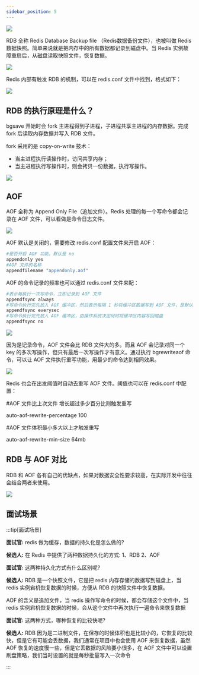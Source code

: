```yaml
---
sidebar_position: 5
---
```


![](./image/image_8f34a362-d88e-49df-9bf7-6b3bca753719.png)


RDB 全称 Redis Database Backup file （Redis数据备份文件），也被叫做 Redis 数据快照。简单来说就是把内存中的所有数据都记录到磁盘中。当 Redis 实例故障重启后，从磁盘读取快照文件，恢复数据。

![](./image/image_e7566797-af5b-4fb8-bdb0-040a25d9d11c.png)

Redis 内部有触发 RDB 的机制，可以在 redis.conf 文件中找到，格式如下：

![](./image/image_bcacf6cc-72bc-4ed3-ae81-375b36de171b.png)

## RDB 的执行原理是什么？
bgsave 开始时会 fork 主进程得到子进程，子进程共享主进程的内存数据。完成 fork 后读取内存数据并写入 RDB 文件。

fork 采用的是 copy-on-write 技术：

+ 当主进程执行读操作时，访问共享内存；
+ 当主进程执行写操作时，则会拷贝一份数据，执行写操作。

![](./image/image_6fe7e821-d492-42c7-9556-a76b0125985f.png)

## AOF
AOF 全称为 Append Only File（追加文件）。Redis 处理的每一个写命令都会记录在 AOF 文件，可以看做是命令日志文件。

![](./image/image_dfe27ecc-2ad6-4f5e-97ff-4bfb65746eff.png)

AOF 默认是关闭的，需要修改 redis.conf 配置文件来开启 AOF：

```makefile
#是否开启 AOF 功能，默认是 no
appendonly yes
#AOF 文件的名称
appendfilename "appendonly.aof"
```

AOF 的命令记录的频率也可以通过 redis.conf 文件来配：

```makefile
#表示每执行一次写命令，立即记录到 AOF 文件
appendfsync always
#写命令执行完先放入 AOF 缓冲区，然后表示每隔 1 秒将缓冲区数据写到 AOF 文件，是默认方案
appendfsync everysec
#写命令执行完先放入 AOF 缓冲区，由操作系统决定何时将缓冲区内容写回磁盘
appendfsync no
```

![](./image/image_f8b42b63-67d8-422b-b8d7-8d7e10417760.png)

因为是记录命令，AOF 文件会比 RDB 文件大的多。而且 AOF 会记录对同一个 key 的多次写操作，但只有最后一次写操作才有意义。通过执行 bgrewriteaof 命令，可以让 AOF 文件执行重写功能，用最少的命令达到相同效果。

![](./image/image_be8ee515-04ff-4fba-bd24-565b5c12dc60.png)

Redis 也会在出发阈值时自动去重写 AOF 文件。阈值也可以在 redis.conf 中配置：

#AOF 文件比上次文件 增长超过多少百分比则触发重写

auto-aof-rewrite-percentage 100

#AOF 文件体积最小多大以上才触发重写

auto-aof-rewrite-min-size 64mb

## RDB 与 AOF 对比
RDB 和 AOF 各有自己的优缺点，如果对数据安全性要求较高，在实际开发中往往会结合两者来使用。

![](./image/image_873ca2e4-dbd1-4df9-93d1-f994539eff3f.png)

## 面试场景

:::tip[面试场景]

**面试官:** redis 做为缓存，数据的持久化是怎么做的?

**候选人:** 在 Redis 中提供了两种数据持久化的方式: 1、RDB 2、AOF

**面试官:** 这两种持久化方式有什么区别呢?

**候选人:** RDB 是一个快照文件，它是把 redis 内存存储的数据写到磁盘上，当 redis 实例宕机恢复数据的时候，方便从 RDB 的快照文件中恢复数据。

AOF 的含义是追加文件，当 redis 操作写命令的时候，都会存储这个文件中，当 redis 实例宕机恢复数据的时候，会从这个文件中再次执行一遍命令来恢复数据

**面试官:** 这两种方式，哪种恢复的比较快呢?

**候选人:** RDB 因为是二进制文件，在保存的时候体积也是比较小的，它恢复的比较快，但是它有可能会丢数据，我们通常在项目中也会使用 AOF 来恢复数据，虽然 AOF 恢复的速度慢一些，但是它丢数据的风险要小很多，在 AOF 文件中可以设置刷盘策略，我们当时设置的就是每秒批量写入一次命令

:::

